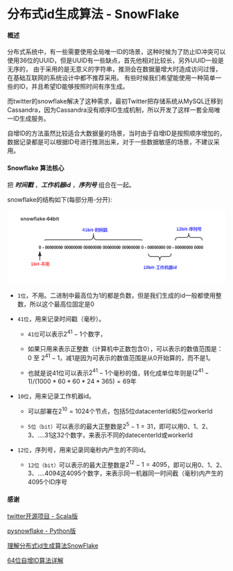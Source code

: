 # 分布式id生成算法 - SnowFlake


#### 概述

分布式系统中，有一些需要使用全局唯一ID的场景，这种时候为了防止ID冲突可以使用36位的UUID，但是UUID有一些缺点，首先他相对比较长，另外UUID一般是无序的，
由于采用的是无意义的字符串，推测会在数据量增大时造成访问过慢，在基础互联网的系统设计中都不推荐采用。
有些时候我们希望能使用一种简单一些的ID，并且希望ID能够按照时间有序生成。

而twitter的snowflake解决了这种需求，最初Twitter把存储系统从MySQL迁移到Cassandra，因为Cassandra没有顺序ID生成机制，所以开发了这样一套全局唯一ID生成服务。

自增ID的方法虽然比较适合大数据量的场景，当时由于自增ID是按照顺序增加的，数据记录都是可以根据ID号进行推测出来，对于一些数据敏感的场景，不建议采用。


#### Snowflake 算法核心
把 ***时间戳*** ，***工作机器id*** ，***序列号*** 组合在一起。

snowflake的结构如下(每部分用-分开):

![Alt text](images/snowflake-64bit.jpg)


- `1位`，不用。二进制中最高位为1的都是负数，但是我们生成的id一般都使用整数，所以这个最高位固定是0

- `41位`，用来记录时间戳（毫秒）。
    - `41位`可以表示$2^{41}-1$个数字，
    
    - 如果只用来表示正整数（计算机中正数包含0），可以表示的数值范围是：0 至 $2^{41}-1$，减1是因为可表示的数值范围是从0开始算的，而不是1。
    
    - 也就是说41位可以表示$2^{41}-1$个毫秒的值，转化成单位年则是$(2^{41}-1) / (1000 * 60 * 60 * 24 * 365) = 69$年
    
- `10位`，用来记录工作机器id。
    - 可以部署在$2^{10} = 1024$个节点，包括5位datacenterId和5位workerId
    
    - `5位（bit）`可以表示的最大正整数是$2^{5}-1 = 31$，即可以用0、1、2、3、....31这32个数字，来表示不同的datecenterId或workerId
    
- `12位`，序列号，用来记录同毫秒内产生的不同id。
    - `12位（bit）`可以表示的最大正整数是$2^{12}-1 = 4095$，即可以用0、1、2、3、....4094这4095个数字，来表示同一机器同一时间截（毫秒)内产生的4095个ID序号

#### 感谢

[twitter开源项目 - Scala版](https://github.com/twitter/snowflake)

[pysnowflake - Python版](https://github.com/erans/pysnowflake)

[理解分布式id生成算法SnowFlake](https://segmentfault.com/a/1190000011282426)

[64位自增ID算法详解](https://www.lanindex.com/twitter-snowflake%EF%BC%8C64%E4%BD%8D%E8%87%AA%E5%A2%9Eid%E7%AE%97%E6%B3%95%E8%AF%A6%E8%A7%A3/)
